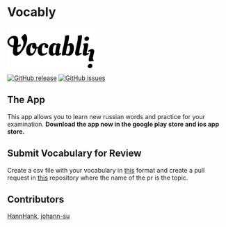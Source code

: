 # Vocably
<img src="./images/Logo.png"
     alt="Vocablii Logo"
     style="display: block; width: 200px;" />

[![GitHub release](https://img.shields.io/github/release/HannHank/Vocablii.svg)](https://GitHub.com/HannHank/StrapDown.js/releases/)
[![GitHub issues](https://img.shields.io/github/issues/HannHank/Vocablii.svg)](https://GitHub.com/HannHank/Vocablii/issues/)

## The App
This app allows you to learn new russian words and practice for your examination. <b>Download the app now in the google play store and ios app store.</b>

## Submit Vocabulary for Review
Create a csv file with your vocabulary in [this](https://github.com/HannHank/RuLangCSVs/blob/master/example.csv) format and create a pull request in [this](https://github.com/HannHank/RuLangCSVs) repository where the name of the pr is the topic.

## Contributors
[HannHank](https://www.github.com/hannhank), [johann-su](https://www.github.com/johann-su)